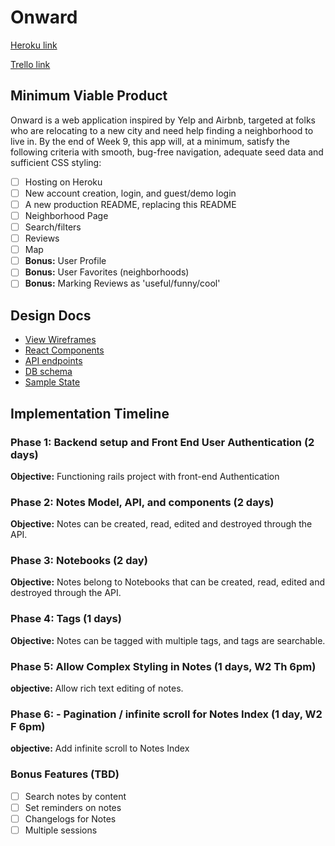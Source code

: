 # Onward

[Heroku link][heroku]

[Trello link][trello]

[heroku]: https://fsp-onward.herokuapp.com/
[trello]: https://trello.com/b/Frc8vDhO/onward

## Minimum Viable Product

Onward is a web application inspired by Yelp and Airbnb, targeted at folks
who are relocating to a new city and need help finding a neighborhood to
live in.  By the end of Week 9, this app will, at a minimum, satisfy the
following criteria with smooth, bug-free navigation, adequate seed data
and sufficient CSS styling:

- [ ] Hosting on Heroku
- [ ] New account creation, login, and guest/demo login
- [ ] A new production README, replacing this README
- [ ] Neighborhood Page
- [ ] Search/filters
- [ ] Reviews
- [ ] Map
- [ ] **Bonus:** User Profile
- [ ] **Bonus:** User Favorites (neighborhoods)
- [ ] **Bonus:** Marking Reviews as 'useful/funny/cool'

## Design Docs
* [View Wireframes][wireframes]
* [React Components][components]
* [API endpoints][api-endpoints]
* [DB schema][schema]
* [Sample State][sample-state]

[wireframes]: docs/wireframes
[components]: docs/component-hierarchy.md
[sample-state]: docs/sample-state.md
[api-endpoints]: docs/api-endpoints.md
[schema]: docs/schema.md

## Implementation Timeline

### Phase 1: Backend setup and Front End User Authentication (2 days)

**Objective:** Functioning rails project with front-end Authentication

### Phase 2: Notes Model, API, and components (2 days)

**Objective:** Notes can be created, read, edited and destroyed through
the API.

### Phase 3: Notebooks (2 day)

**Objective:** Notes belong to Notebooks that can be created, read, edited and destroyed through the API.

### Phase 4: Tags (1 days)

**Objective:** Notes can be tagged with multiple tags, and tags are searchable.

### Phase 5: Allow Complex Styling in Notes (1 days, W2 Th 6pm)

**objective:** Allow rich text editing of notes.

### Phase 6: - Pagination / infinite scroll for Notes Index (1 day, W2 F 6pm)

**objective:** Add infinite scroll to Notes Index

### Bonus Features (TBD)
- [ ] Search notes by content
- [ ] Set reminders on notes
- [ ] Changelogs for Notes
- [ ] Multiple sessions
